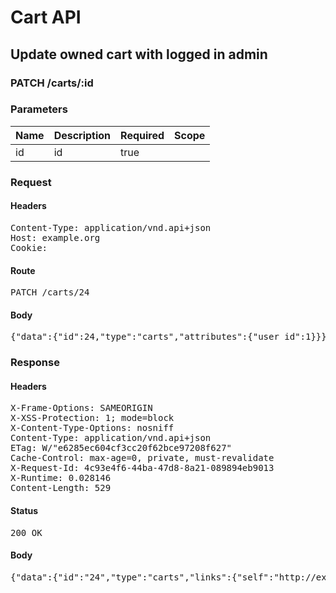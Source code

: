 # Cart API

## Update owned cart with logged in admin

### PATCH /carts/:id

### Parameters

| Name | Description | Required | Scope |
|------|-------------|----------|-------|
| id |  id | true |  |

### Request

#### Headers

<pre>Content-Type: application/vnd.api+json
Host: example.org
Cookie: </pre>

#### Route

<pre>PATCH /carts/24</pre>

#### Body

<pre>{"data":{"id":24,"type":"carts","attributes":{"user_id":1}}}</pre>

### Response

#### Headers

<pre>X-Frame-Options: SAMEORIGIN
X-XSS-Protection: 1; mode=block
X-Content-Type-Options: nosniff
Content-Type: application/vnd.api+json
ETag: W/&quot;e6285ec604cf3cc20f62bce97208f627&quot;
Cache-Control: max-age=0, private, must-revalidate
X-Request-Id: 4c93e4f6-44ba-47d8-8a21-089894eb9013
X-Runtime: 0.028146
Content-Length: 529</pre>

#### Status

<pre>200 OK</pre>

#### Body

<pre>{"data":{"id":"24","type":"carts","links":{"self":"http://example.org/carts/24"},"attributes":{"user_id":1,"purchased_at":null,"created_at":"2018-05-14T06:13:02.693Z","updated_at":"2018-05-14T06:13:02.705Z","origin":null},"relationships":{"line_items":{"links":{"self":"http://example.org/carts/24/relationships/line_items","related":"http://example.org/carts/24/line_items"}},"cart_purchases":{"links":{"self":"http://example.org/carts/24/relationships/cart_purchases","related":"http://example.org/carts/24/cart_purchases"}}}}}</pre>
